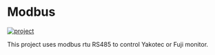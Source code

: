 # Modbus

[![project](https://img.shields.io/badge/project%20-modbus-brightgreen.svg?style=flat-square)](https://github.com/AbyssTurtle/Modbus)


This project uses modbus rtu RS485 to control Yakotec or Fuji monitor.


